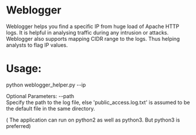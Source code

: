 # Weblogger

Weblogger helps you find a specific IP from huge load of Apache HTTP logs. It is helpful in analysing traffic during any intrusion or attacks. Weblogger also supports mapping CIDR range to the logs. Thus helping analysts to flag IP values.

# Usage:
python weblogger_helper.py --ip <IP> 
  
Optional Parameters: --path </br > Specify the path to the log file, else 'public_access.log.txt' is assumed to be the default file in the same directory.

( The application can run on python2 as well as python3. But python3 is preferred) 

